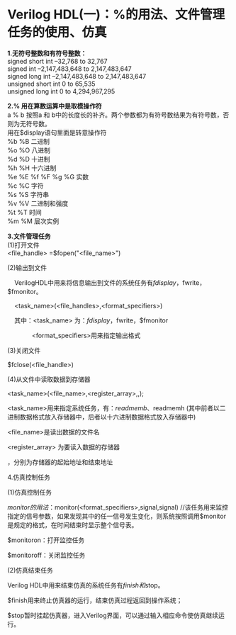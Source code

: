 # Verilog HDL(一)：%的用法、文件管理任务的使用、仿真
**1.无符号整数和有符号整数：**  
signed short int –32,768 to 32,767  
signed int –2,147,483,648 to 2,147,483,647  
signed long int –2,147,483,648 to 2,147,483,647  
unsigned short int 0 to 65,535  
unsigned long int 0 to 4,294,967,295

**2.% 用在算数运算中是取模操作符**  
a % b 按照a 和 b中的长度长的补齐。两个参数都为有符号数结果为有符号数，否则为无符号数。  
用在$display语句里面是转意操作符  
%b %B 二进制  
%o %O 八进制  
%d %D 十进制  
%h %H 十六进制  
%e %E %f %F %g %G 实数  
%c %C 字符  
%s %S 字符串  
%v %V 二进制和强度  
%t %T 时间  
%m %M 层次实例

**3.文件管理任务**  
(1)打开文件  
    <file\_handle> =$fopen("<file\_name>")

(2)输出到文件

&nbsp;&nbsp;&nbsp;&nbsp;VerilogHDL中用来将信息输出到文件的系统任务有$fdisplay，$fwrite，$fmonitor。

&nbsp;&nbsp;&nbsp;&nbsp;<task\_name>(<file\_handles>,<format\_specifiers>)

&nbsp;&nbsp;&nbsp;&nbsp;其中：<task\_name> 为：$fdisplay，$fwrite，$fmonitor

&nbsp;&nbsp;&nbsp;&nbsp;&nbsp;&nbsp;&nbsp;&nbsp;&nbsp;&nbsp;&nbsp;&nbsp;&nbsp;&nbsp;<format\_specifiers>用来指定输出格式

 (3)关闭文件

   $fclose(<file\_handle>)

(4)从文件中读取数据到存储器

   <task\_name>(<file\_name>,<register\_array>,<start>,<end>);

   <task\_name>用来指定系统任务，有：$readmemb、$readmemh  (其中前者以二进制数据格式放入存储器中，后者以十六进制数据格式放入存储器中)

   <file\_name>是读出数据的文件名

   <register\_array> 为要读入数据的存储器

   <start>  ，<end>分别为存储器的起始地址和结束地址

4.仿真控制任务

(1)仿真控制任务

$monitor的用法：$monitor(<format\_specifiers>,signal,signal)      //该任务用来监控指定的信号参数，如果发现其中的任一信号发生变化，则系统按照调用$monitor是规定的格式，在时间结束时显示整个信号表。

$monitoron：打开监控任务

$monitoroff：关闭监控任务

(2)仿真结束任务

Verilog HDL中用来结束仿真的系统任务有$finish和$stop。

$finish用来终止仿真器的运行，结束仿真过程返回到操作系统；

$stop暂时挂起仿真器，进入Verilog界面，可以通过输入相应命令使仿真继续运行。
